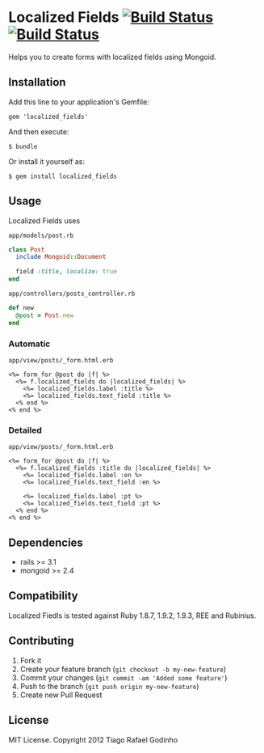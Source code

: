 # Localized Fields [![Build Status](https://secure.travis-ci.org/tiagogodinho/localized_fields.png)](http://travis-ci.org/tiagogodinho/localized_fields) [![Build Status](https://gemnasium.com/tiagogodinho/localized_fields.png?travis)](http://gemnasium.com/tiagogodinho/localized_fields)

Helps you to create forms with localized fields using Mongoid.

## Installation

Add this line to your application's Gemfile:

    gem 'localized_fields'

And then execute:

    $ bundle

Or install it yourself as:

    $ gem install localized_fields

## Usage

Localized Fields uses

`app/models/post.rb`

```ruby
class Post
  include Mongoid::Document

  field :title, localize: true
end
```
`app/controllers/posts_controller.rb`

```ruby
def new
  @post = Post.new
end
```

### Automatic

`app/view/posts/_form.html.erb`

```erb
<%= form_for @post do |f| %>
  <%= f.localized_fields do |localized_fields| %>
    <%= localized_fields.label :title %>
    <%= localized_fields.text_field :title %>
  <% end %>
<% end %>
```
### Detailed

`app/view/posts/_form.html.erb`

```erb
<%= form_for @post do |f| %>
  <%= f.localized_fields :title do |localized_fields| %>
    <%= localized_fields.label :en %>
    <%= localized_fields.text_field :en %>

    <%= localized_fields.label :pt %>
    <%= localized_fields.text_field :pt %>
  <% end %>
<% end %>
```

## Dependencies

- rails >= 3.1
- mongoid >= 2.4

## Compatibility

Localized Fiedls is tested against Ruby 1.8.7, 1.9.2, 1.9.3, REE and Rubinius.

## Contributing

1. Fork it
2. Create your feature branch (`git checkout -b my-new-feature`)
3. Commit your changes (`git commit -am 'Added some feature'`)
4. Push to the branch (`git push origin my-new-feature`)
5. Create new Pull Request

## License

MIT License. Copyright 2012 Tiago Rafael Godinho
